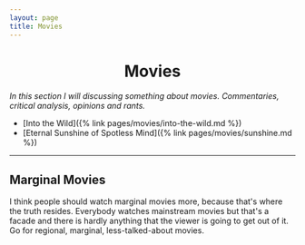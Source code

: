 ```yaml
---
layout: page
title: Movies
---
```

<h1 style="text-align: center;">Movies</h1>

_In this section I will discussing something about movies. Commentaries, critical analysis, opinions and rants._

- [Into the Wild]({% link pages/movies/into-the-wild.md %})
- [Eternal Sunshine of Spotless Mind]({% link pages/movies/sunshine.md %})

---

Marginal Movies
---
I think people should watch marginal movies more, because that's where the truth resides. Everybody watches mainstream movies but that's a facade and there is hardly anything that the viewer is going to get out of it. Go for regional, marginal, less-talked-about movies. 
